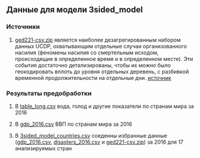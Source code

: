 
## Данные для модели 3sided_model

### Источники

1. [ged221-csv.zip](https://github.com/kamranuz/nis-network/blob/master/data_3sided_model_(coflict_disaster_gdp)/ged221-csv.zip "меме") является наиболее дезагрегированным набором данных UCDP, охватывающим отдельные случаи организованного насилия (феномены насилия со смертельным исходом, происходящие в определенное время и в определенном месте). Эти события достаточно детализированы, чтобы их можно было геокодировать вплоть до уровня отдельных деревень, с разбивкой временной продолжительности на отдельные дни. [источник](https://ucdp.uu.se/downloads/index.html#ged_global)

### Результаты предобработки

1. В [table_long.csv](https://github.com/kamranuz/nis-network/blob/master/Data/country_codes.csv "хехе") вода, голод и другие показатели по странам мира за 2016

2. В [gdp_2016.csv](https://github.com/kamranuz/nis-network/blob/master/Data/rating_donation_v0.csv "жмакай давай") ВВП по странам мира за 2016

3. В [3sided_model_countries.csv](https://github.com/kamranuz/nis-network/blob/master/data_3sided_model_(coflict_disaster_gdp)/3sided_model_countries.csv) соеденны избранные данные ([gdp_2016.csv](https://github.com/kamranuz/nis-network/blob/master/Data/rating_donation_v0.csv "жмакай давай"), [disasters_2016.csv](https://raw.githubusercontent.com/kamranuz/nis-network/master/Data/disasters_2016.csv) и [ged221-csv.zip](https://github.com/kamranuz/nis-network/blob/master/data_3sided_model_(coflict_disaster_gdp)/ged221-csv.zip "меме"))   за 2016 для 17 анализируемых стран